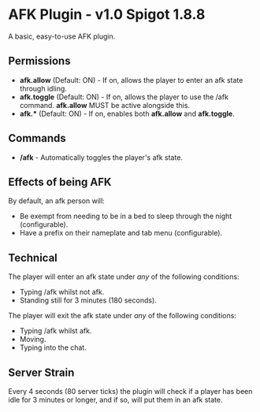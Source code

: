 # AFK Plugin - v1.0 Spigot 1.8.8
A basic, easy-to-use AFK plugin.

## Permissions ##
<ul>
<li><strong>afk.allow</strong> (Default: ON) - If on, allows the player to enter an afk state through idling.</li>
<li><strong>afk.toggle</strong> (Default: ON) - If on, allows the player to use the /afk command. <strong>afk.allow</strong> MUST be active alongside this.</li>
<li><strong>afk.*</strong> (Default: ON) - If on, enables both <strong>afk.allow</strong> and <strong>afk.toggle</strong>.</li>
</ul>

## Commands ##
<ul>
<li><strong>/afk</strong> - Automatically toggles the player's afk state.</li>
</ul>

## Effects of being AFK ##
By default, an afk person will:
<ul>
<li>Be exempt from needing to be in a bed to sleep through the night (configurable).</li>
<li>Have a prefix on their nameplate and tab menu (configurable).</li>
</ul>

## Technical ##
The player will enter an afk state under *any* of the following conditions:
<ul>
<li>Typing /afk whilst not afk.</li>
<li>Standing still for 3 minutes (180 seconds).</li>
</ul>

The player will exit the afk state under *any* of the following conditions:
<ul>
<li>Typing /afk whilst afk.</li>
<li>Moving.</li>
<li>Typing into the chat.</li>
</ul>

## Server Strain ##
Every 4 seconds (80 server ticks) the plugin will check if a player has been idle for 3 minutes or longer, and if so, will put them in an afk state.
